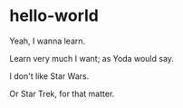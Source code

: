 # hello-world

Yeah, I wanna learn. 

Learn  very much I want; as Yoda would say.

I don't like Star Wars.

Or Star Trek, for that matter.
